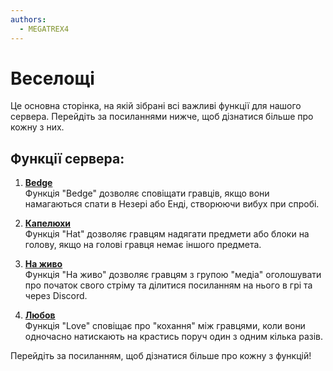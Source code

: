 ```yaml
---
authors:
  - MEGATREX4
---
```


# Веселощі

Це основна сторінка, на якій зібрані всі важливі функції для нашого сервера. Перейдіть за посиланнями нижче, щоб дізнатися більше про кожну з них.

## Функції сервера:

1. **[Bedge](Bedge)**  
   Функція "Bedge" дозволяє сповіщати гравців, якщо вони намагаються спати в Незері або Енді, створюючи вибух при спробі.

2. **[Капелюхи](hat)**  
   Функція "Hat" дозволяє гравцям надягати предмети або блоки на голову, якщо на голові гравця немає іншого предмета.

3. **[На живо](live)**  
   Функція "На живо" дозволяє гравцям з групою "медіа" оголошувати про початок свого стріму та ділитися посиланням на нього в грі та через Discord.

4. **[Любов](love)**  
   Функція "Love" сповіщає про "кохання" між гравцями, коли вони одночасно натискають на крастись поруч один з одним кілька разів.

Перейдіть за посиланням, щоб дізнатися більше про кожну з функцій!
